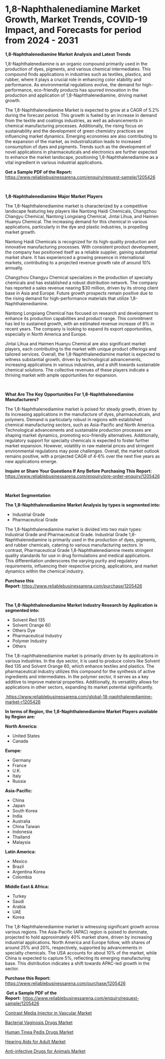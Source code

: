 <p><h1>1,8-Naphthalenediamine Market Growth, Market Trends, COVID-19 Impact, and Forecasts for period from 2024 - 2031</h1></p><p><strong>1,8-Naphthalenediamine Market Analysis and Latest Trends</strong></p>
<p><p>1,8-Naphthalenediamine is an organic compound primarily used in the production of dyes, pigments, and various chemical intermediates. This compound finds applications in industries such as textiles, plastics, and rubber, where it plays a crucial role in enhancing color stability and performance. As environmental regulations evolve, the demand for high-performance, eco-friendly products has spurred innovation in the production and application of 1,8-Naphthalenediamine, driving market growth.</p><p>The 1,8-Naphthalenediamine Market is expected to grow at a CAGR of 5.2% during the forecast period. This growth is fueled by an increase in demand from the textile and coatings industries, as well as advancements in chemical manufacturing processes. Additionally, the rising focus on sustainability and the development of green chemistry practices are influencing market dynamics. Emerging economies are also contributing to the expansion of the market, as industrialization leads to increased consumption of dyes and pigments. Trends such as the development of novel applications in pharmaceuticals and electronics are further expected to enhance the market landscape, positioning 1,8-Naphthalenediamine as a vital ingredient in various industrial applications.</p></p>
<p><strong>Get a Sample PDF of the Report:&nbsp;</strong> <a href="https://www.reliablebusinessarena.com/enquiry/request-sample/1205426?utm_campaign=1455&utm_medium=2&utm_source=Github&utm_content=ia&utm_term=16102024&utm_id=18-naphthalenediamine">https://www.reliablebusinessarena.com/enquiry/request-sample/1205426</a></p>
<p>&nbsp;</p>
<p><strong>1,8-Naphthalenediamine Major Market Players</strong></p>
<p><p>The 1,8-Naphthalenediamine market is characterized by a competitive landscape featuring key players like Nantong Haidi Chemicals, Changzhou Changyu Chemical, Nantong Longxiang Chemical, Jintai Lihua, and Haimen Huanyu Chemical. The increasing demand for this chemical in various applications, particularly in the dye and plastic industries, is propelling market growth.</p><p>Nantong Haidi Chemicals is recognized for its high-quality production and innovative manufacturing processes. With consistent product development, the company has positioned itself as a reliable supplier, gaining substantial market share. It has experienced a growing presence in international markets, contributing to a projected revenue growth rate of around 10% annually.</p><p>Changzhou Changyu Chemical specializes in the production of specialty chemicals and has established a robust distribution network. The company has reported a sales revenue nearing $30 million, driven by its strong client base in Asia and Europe. Future growth prospects remain positive due to the rising demand for high-performance materials that utilize 1,8-Naphthalenediamine.</p><p>Nantong Longxiang Chemical has focused on research and development to enhance its production capabilities and product range. This commitment has led to sustained growth, with an estimated revenue increase of 8% in recent years. The company is looking to expand its export opportunities, especially in North America and Europe.</p><p>Jintai Lihua and Haimen Huanyu Chemical are also significant market players, each contributing to the market with unique product offerings and tailored services. Overall, the 1,8-Naphthalenediamine market is expected to witness substantial growth, driven by technological advancements, increasing applications in various industries, and a shift towards sustainable chemical solutions. The collective revenues of these players indicate a thriving market with ample opportunities for expansion.</p></p>
<p>&nbsp;</p>
<p><strong>What Are The Key Opportunities For 1,8-Naphthalenediamine Manufacturers?</strong></p>
<p><p>The 1,8-Naphthalenediamine market is poised for steady growth, driven by its increasing applications in the manufacture of dyes, pharmaceuticals, and polymers. Demand is particularly robust in regions with established chemical manufacturing sectors, such as Asia-Pacific and North America. Technological advancements and sustainable production processes are shaping market dynamics, promoting eco-friendly alternatives. Additionally, regulatory support for specialty chemicals is expected to foster further market expansion. However, volatility in raw material prices and stringent environmental regulations may pose challenges. Overall, the market outlook remains positive, with a projected CAGR of 4-6% over the next five years as new applications emerge.</p></p>
<p><strong>Inquire or Share Your Questions If Any Before Purchasing This Report:</strong> <a href="https://www.reliablebusinessarena.com/enquiry/pre-order-enquiry/1205426?utm_campaign=1455&utm_medium=2&utm_source=Github&utm_content=ia&utm_term=16102024&utm_id=18-naphthalenediamine">https://www.reliablebusinessarena.com/enquiry/pre-order-enquiry/1205426</a></p>
<p>&nbsp;</p>
<p><strong>Market Segmentation</strong></p>
<p><strong>The 1,8-Naphthalenediamine Market Analysis by types is segmented into:</strong></p>
<p><ul><li>Industrial Grade</li><li>Pharmaceutical Grade</li></ul></p>
<p><p>The 1,8-Naphthalenediamine market is divided into two main types: Industrial Grade and Pharmaceutical Grade. Industrial Grade 1,8-Naphthalenediamine is primarily used in the production of dyes, pigments, and rubber chemicals, catering to various manufacturing sectors. In contrast, Pharmaceutical Grade 1,8-Naphthalenediamine meets stringent quality standards for use in drug formulations and medical applications. This differentiation underscores the varying purity and regulatory requirements, influencing their respective pricing, applications, and market dynamics within the chemical industry.</p></p>
<p><strong>Purchase this Report:&nbsp;</strong><a href="https://www.reliablebusinessarena.com/purchase/1205426?utm_campaign=1455&utm_medium=2&utm_source=Github&utm_content=ia&utm_term=16102024&utm_id=18-naphthalenediamine">https://www.reliablebusinessarena.com/purchase/1205426</a></p>
<p>&nbsp;</p>
<p><strong>The 1,8-Naphthalenediamine Market Industry Research by Application is segmented into:</strong></p>
<p><ul><li>Solvent Red 135</li><li>Solvent Orange 60</li><li>Others Dye</li><li>Pharmaceutical Industry</li><li>Polymer Industry</li><li>Others</li></ul></p>
<p><p>The 1,8-naphthalenediamine market is primarily driven by its applications in various industries. In the dye sector, it is used to produce colors like Solvent Red 135 and Solvent Orange 60, which enhance textiles and plastics. The pharmaceutical industry utilizes this compound for the synthesis of active ingredients and intermediates. In the polymer sector, it serves as a key additive to improve material properties. Additionally, its versatility allows for applications in other sectors, expanding its market potential significantly.</p></p>
<p><a href="https://www.reliablebusinessarena.com/global-18-naphthalenediamine-market-r1205426?utm_campaign=1455&utm_medium=2&utm_source=Github&utm_content=ia&utm_term=16102024&utm_id=18-naphthalenediamine">&nbsp;https://www.reliablebusinessarena.com/global-18-naphthalenediamine-market-r1205426</a></p>
<p><strong>In terms of Region, the 1,8-Naphthalenediamine Market Players available by Region are:</strong></p>
<p>
    <p> <strong> North America: </strong>
        <ul>
            <li>United States</li>
            <li>Canada</li>
        </ul>
        </p> 
    <p> <strong> Europe: </strong>
        <ul>
            <li>Germany</li>
            <li>France</li>
            <li>U.K.</li>
            <li>Italy</li>
            <li>Russia</li>
        </ul>
        </p> 
    <p> <strong> Asia-Pacific: </strong>
        <ul>
            <li>China</li>
            <li>Japan</li>
            <li>South Korea</li>
            <li>India</li>
            <li>Australia</li>
            <li>China Taiwan</li>
            <li>Indonesia</li>
            <li>Thailand</li>
            <li>Malaysia</li>
        </ul>
        </p> 
    <p> <strong> Latin America: </strong>
        <ul>
            <li>Mexico</li>
            <li>Brazil</li>
            <li>Argentina Korea</li>
            <li>Colombia</li>
        </ul>
        </p> 
    <p> <strong> Middle East & Africa: </strong>
        <ul>
            <li>Turkey</li>
            <li>Saudi</li>
            <li>Arabia</li>
            <li>UAE</li>
            <li>Korea</li>
        </ul>
    </p>
    </p>
<p><p>The 1,8-Naphthalenediamine market is witnessing significant growth across various regions. The Asia-Pacific (APAC) region is poised to dominate, projected to hold approximately 40% market share, driven by increasing industrial applications. North America and Europe follow, with shares of around 25% and 20%, respectively, supported by advancements in specialty chemicals. The USA accounts for about 10% of the market, while China is expected to capture 5%, reflecting its emerging manufacturing base. This distribution indicates a shift towards APAC-led growth in the sector.</p></p>
<p><strong>Purchase this Report: </strong><a href="https://www.reliablebusinessarena.com/purchase/1205426?utm_campaign=1455&utm_medium=2&utm_source=Github&utm_content=ia&utm_term=16102024&utm_id=18-naphthalenediamine">https://www.reliablebusinessarena.com/purchase/1205426</a></p>
<p>&nbsp;<strong>Get a Sample PDF of the Report:&nbsp;&nbsp;</strong><a href="https://www.reliablebusinessarena.com/enquiry/request-sample/1205426?utm_campaign=1455&utm_medium=2&utm_source=Github&utm_content=ia&utm_term=16102024&utm_id=18-naphthalenediamine">https://www.reliablebusinessarena.com/enquiry/request-sample/1205426</a></p>
<p><strong></strong></p>
<p><p><a href="https://www.linkedin.com/pulse/contrast-media-injector-vascular-market-size-share-analysis-t9r1e?utm_campaign=1455&utm_medium=2&utm_source=Github&utm_content=ia&utm_term=16102024&utm_id=18-naphthalenediamine">Contrast Media Injector in Vascular Market</a></p><p><a href="https://www.linkedin.com/pulse/bacterial-vaginosis-drugs-market-matrix-applications-types-xzpof?trk=public_post_embed_feed-article-content&utm_campaign=1455&utm_medium=2&utm_source=Github&utm_content=ia&utm_term=16102024&utm_id=18-naphthalenediamine">Bacterial Vaginosis Drugs Market</a></p><p><a href="https://www.linkedin.com/pulse/global-human-tinea-pedis-drugs-market-projected-grow-cagr-9-07ipe?utm_campaign=1455&utm_medium=2&utm_source=Github&utm_content=ia&utm_term=16102024&utm_id=18-naphthalenediamine">Human Tinea Pedis Drugs Market</a></p><p><a href="https://github.com/PeterParrish5/Market-Research-Report-List-6/blob/main/hearing-aids-for-adult-market.md?utm_campaign=1455&utm_medium=2&utm_source=Github&utm_content=ia&utm_term=16102024&utm_id=18-naphthalenediamine">Hearing Aids for Adult Market</a></p><p><a href="https://www.linkedin.com/pulse/strategic-roadmap-success-global-anti-infective-drugs-ewzpf?trk=public_post_embed_feed-article-content&utm_campaign=1455&utm_medium=2&utm_source=Github&utm_content=ia&utm_term=16102024&utm_id=18-naphthalenediamine">Anti-infective Drugs for Animals Market</a></p></p>